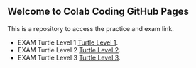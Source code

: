 ## Welcome to Colab Coding GitHub Pages

This is a repository to access the practice and exam link.
* EXAM Turtle Level 1 [Turtle Level 1](https://colabcoding.github.io/turtle1/index.htm).
* EXAM Turtle Level 2 [Turtle Level 2](https://colabcoding.github.io/turtle2/index.htm).
* EXAM Turtle Level 3 [Turtle Level 3](https://colabcoding.github.io/turtle3/index.htm).

